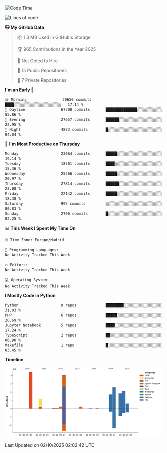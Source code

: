 <!--START_SECTION:waka-->
![Code Time](http://img.shields.io/badge/Code%20Time-839%20hrs%2038%20mins-blue)

![Lines of code](https://img.shields.io/badge/From%20Hello%20World%20I%27ve%20Written-19.2%20million%20lines%20of%20code-blue)

**🐱 My GitHub Data** 

> 📦 1.3 MB Used in GitHub's Storage 
 > 
> 🏆 965 Contributions in the Year 2025
 > 
> 🚫 Not Opted to Hire
 > 
> 📜 15 Public Repositories 
 > 
> 🔑 7 Private Repositories 
 > 
**I'm an Early 🐤** 

```text
🌞 Morning                20650 commits       ████░░░░░░░░░░░░░░░░░░░░░   17.14 % 
🌆 Daytime                67308 commits       ██████████████░░░░░░░░░░░   55.86 % 
🌃 Evening                27657 commits       ██████░░░░░░░░░░░░░░░░░░░   22.95 % 
🌙 Night                  4873 commits        █░░░░░░░░░░░░░░░░░░░░░░░░   04.04 % 
```
📅 **I'm Most Productive on Thursday** 

```text
Monday                   23064 commits       █████░░░░░░░░░░░░░░░░░░░░   19.14 % 
Tuesday                  18501 commits       ████░░░░░░░░░░░░░░░░░░░░░   15.36 % 
Wednesday                25266 commits       █████░░░░░░░░░░░░░░░░░░░░   20.97 % 
Thursday                 27814 commits       ██████░░░░░░░░░░░░░░░░░░░   23.08 % 
Friday                   22142 commits       █████░░░░░░░░░░░░░░░░░░░░   18.38 % 
Saturday                 995 commits         ░░░░░░░░░░░░░░░░░░░░░░░░░   00.83 % 
Sunday                   2706 commits        █░░░░░░░░░░░░░░░░░░░░░░░░   02.25 % 
```


📊 **This Week I Spent My Time On** 

```text
🕑︎ Time Zone: Europe/Madrid

💬 Programming Languages: 
No Activity Tracked This Week

🔥 Editors: 
No Activity Tracked This Week

💻 Operating System: 
No Activity Tracked This Week
```

**I Mostly Code in Python** 

```text
Python                   9 repos             ████████░░░░░░░░░░░░░░░░░   31.03 % 
PHP                      6 repos             █████░░░░░░░░░░░░░░░░░░░░   20.69 % 
Jupyter Notebook         5 repos             ████░░░░░░░░░░░░░░░░░░░░░   17.24 % 
TypeScript               2 repos             ██░░░░░░░░░░░░░░░░░░░░░░░   06.90 % 
Makefile                 1 repo              █░░░░░░░░░░░░░░░░░░░░░░░░   03.45 % 
```



**Timeline**

![Lines of Code chart](https://raw.githubusercontent.com/danisoronellas/danisoronellas/main/assets/bar_graph.png)


 Last Updated on 02/10/2025 02:02:42 UTC
<!--END_SECTION:waka-->
